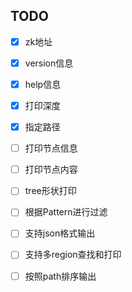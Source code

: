 ## TODO
- [x] zk地址
- [x] version信息
- [x] help信息
- [x] 打印深度
- [x] 指定路径
- [ ] 打印节点信息
- [ ] 打印节点内容
- [ ] tree形状打印
- [ ] 根据Pattern进行过滤
- [ ] 支持json格式输出
- [ ] 支持多region查找和打印
- [ ] 按照path排序输出


